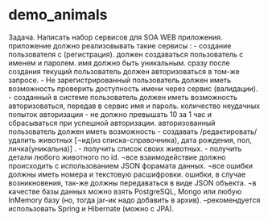 # demo_animals
Задача.  Написать набор сервисов для SOA WEB приложения. приложение должно реализовывать такие сервисы :  - создание пользователя с (регистрация). должен создаваться пользователь с именем и паролем. имя должно быть уникальным. сразу после создания текущий пользователь должен авторизоваться в том-же запросе.  - Не зарегистрированный пользователь должен иметь возможность проверить доступность имени через сервис (валидации).  - созданный в системе пользователь должен иметь возможность авторизоваться, передав в сервис имя и пароль.  количество неудачных попыток авторизации - не должно превышать 10 за 1 час и сбрасываться при успешной авторизации.  авторизованный пользователь должен иметь возможность  - создавать /редактировать/удалить животных [¬ид(из списка-справочника), дата рождения, пол,  личка(уникальна)] . - получить список своих животных. - получить детали любого животного по id.  ¬все взаимодействие должно происходить с использованием JSON форамата данных.  ¬все ошибки должны иметь номера и текстовую расшифровки.  ошибки, в случае возникновения, так-же должны передаваться в виде JSON объекта.  ¬в качестве базы данных можно взять PostgreSQL, Mongo или любую InMemory базу (но, тогда jar-ик надо добавить в архив).  –рекомендуется использовать Spring и Hibernate (можно c JPA).

